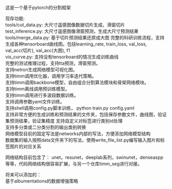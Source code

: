 这是一个基于pytorch的分割框架  


现存功能:  
tools/cut_data.py: 大尺寸遥感图像数据切片生成，滑窗切片  
test_inference.py: 大尺寸遥感图像滑窗预测，生成大尺寸预测结果  
tools/merge_data.py: 基于切片预测结果还原成大图
完整的科研训练流程，支持生成各种tensorboard曲线图。包括learning_rate, train_loss, val_loss, val_acc(切片), val_acc(大图), f1  
vis_curve.py: 支持没有tensorboard的情况生成训练曲线  
完整的测试推理过程，支持tta预测，滑窗预测。  
支持netron生成网络模型可视化图。  
支持timm调用优化器，调用学习率迭代策略。  
支持timm调用backbone模型，自由组合分割算法模块和骨架网络模块。  
支持timm离线调用预训练模型。  
支持timm调用进行多波段数据训练。  
支持调用参数yaml文件训练。  
支持shell调用config.py脚本训练， python train.py config.yaml  
支持非常方便的生成训练和预测结果的文件夹，包括保存参数文件，曲线图，验证集预测结果，验证集精度
支持自定义对标签进行类别id处理  
支持多分类或二分类分割的输出类别转换  
网络模型目前的固定写法是networks内部的写法，方便添加网络模型结构  
数据集的输入按照data文件夹下的写法，使用write_file_list.py编写输入图片和标签图片的对应关系  

网络结构目前包含了：
unet，resunet，deeplab系列，swinunet，denseaspp等等，代码网络结构很容易扩展，与另一个仓库timm_seg进行对接。  

将来可以添加的：  
基于albumentations的数据增强策略  





